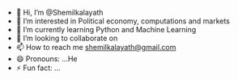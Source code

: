 - 👋 Hi, I’m @Shemilkalayath
- 👀 I’m interested in Political economy, computations and markets
- 🌱 I’m currently learning Python and Machine Learning
- 💞️ I’m looking to collaborate on 
- 📫 How to reach me shemilkalayath@gmail.com
- 😄 Pronouns: ...He
- ⚡ Fun fact: ...

<!---
Shemilkalayath/Shemilkalayath is a ✨ special ✨ repository because its `README.md` (this file) appears on your GitHub profile.
You can click the Preview link to take a look at your changes.
--->
